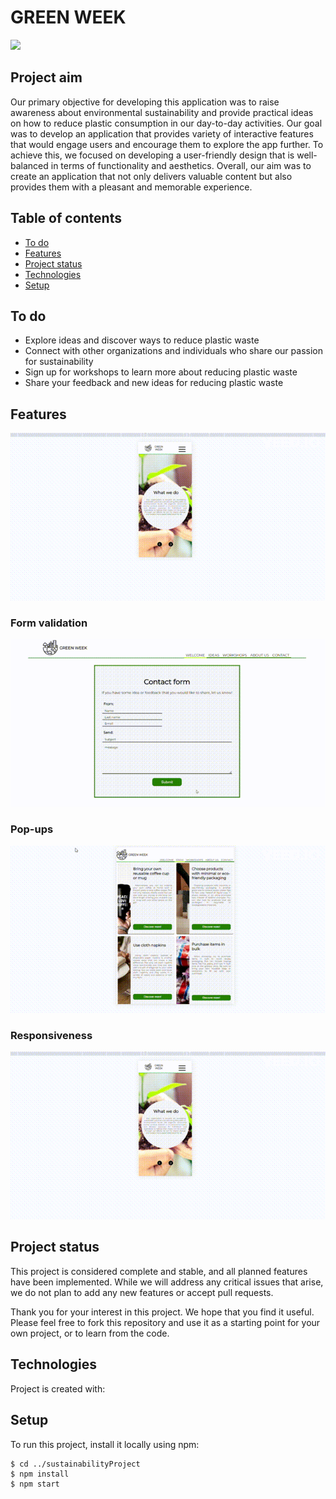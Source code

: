 # GREEN WEEK

![](greenWeek.gif)

## Project aim

Our primary objective for developing this application was to raise awareness about environmental sustainability and
provide practical ideas on how to reduce plastic consumption in our day-to-day activities. Our goal was to develop an
application that provides variety of interactive features that would engage users and encourage them to explore the app
further. To achieve this, we focused on developing a user-friendly design that is well-balanced in terms of
functionality and aesthetics. Overall, our aim was to create an application that not only delivers valuable content but
also provides them with a pleasant and memorable experience.

## Table of contents

* [To do](#to-do)
* [Features](#features)
* [Project status](#project-status)
* [Technologies](#technologies)
* [Setup](#setup)

## To do

- Explore ideas and discover ways to reduce plastic waste
- Connect with other organizations and individuals who share our passion for sustainability
- Sign up for workshops to learn more about reducing plastic waste
- Share your feedback and new ideas for reducing plastic waste

## Features

![](responsive.gif)

### Form validation

![](form.gif)

### Pop-ups

![](popups.gif)

### Responsiveness

![](responsive.gif)

## Project status

This project is considered complete and stable, and all planned features have been implemented. While we will address
any critical issues that arise, we do not plan to add any new features or accept pull requests.

Thank you for your interest in this project. We hope that you find it useful. Please feel free to fork this repository
and use it as a starting point for your own project, or to learn from the code.

## Technologies

Project is created with:


## Setup

To run this project, install it locally using npm:

```
$ cd ../sustainabilityProject
$ npm install
$ npm start
```